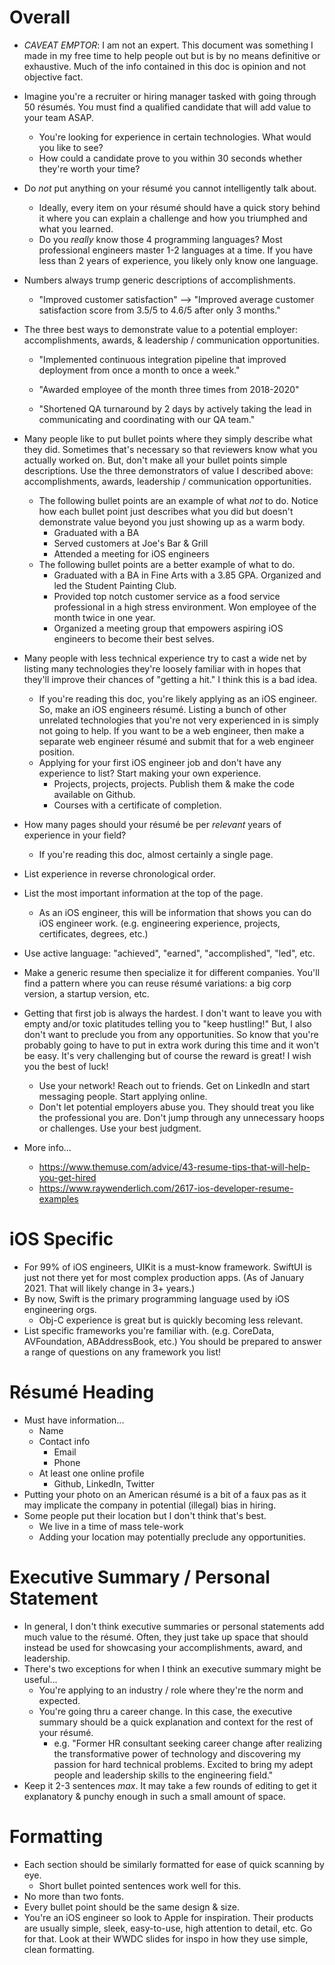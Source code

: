 # Overall

- *CAVEAT EMPTOR*: I am not an expert. This document was something I made in my free time to help people out but is by no means definitive or exhaustive. Much of the info contained in this doc is opinion and not objective fact.

- Imagine you're a recruiter or hiring manager tasked with going through 50 résumés. You must find a qualified candidate that will add value to your team ASAP. 

  - You're looking for experience in certain technologies. What would you like to see?
  - How could a candidate prove to you within 30 seconds whether they're worth your time?

- Do *not* put anything on your résumé you cannot intelligently talk about.

  - Ideally, every item on your résumé should have a quick story behind it where you can explain a challenge and how you triumphed and what you learned.
  - Do you *really* know those 4 programming languages? Most professional engineers master 1-2 languages at a time. If you have less than 2 years of experience, you likely only know one language.

- Numbers always trump generic descriptions of accomplishments.

  - "Improved customer satisfaction" —> "Improved average customer satisfaction score from 3.5/5 to 4.6/5 after only 3 months."

- The three best ways to demonstrate value to a potential employer: accomplishments, awards, & leadership / communication opportunities.

  - "Implemented continuous integration pipeline that improved deployment from once a month to once a week."

  - "Awarded employee of the month three times from 2018-2020"

  - "Shortened QA turnaround by 2 days by actively taking the lead in communicating and coordinating with our QA team."

- Many people like to put bullet points where they simply describe what they did. Sometimes that's necessary so that reviewers know what you actually worked on. But, don't make all your bullet points simple descriptions. Use the three demonstrators of value I described above: accomplishments, awards, leadership / communication opportunities.

  - The following bullet points are an example of what *not* to do. Notice how each bullet point just describes what you did but doesn't demonstrate value beyond you just showing up as a warm body.
    - Graduated with a BA
    - Served customers at Joe's Bar & Grill
    - Attended a meeting for iOS engineers
  - The following bullet points are a better example of what to do.
    - Graduated with a BA in Fine Arts with a 3.85 GPA. Organized and led the Student Painting Club.
    - Provided top notch customer service as a food service professional in a high stress environment. Won employee of the month twice in one year.
    - Organized a meeting group that empowers aspiring iOS engineers to become their best selves.

- Many people with less technical experience try to cast a wide net by listing many technologies they're loosely familiar with in hopes that they'll improve their chances of "getting a hit." I think this is a bad idea.

  - If you're reading this doc, you're likely applying as an iOS engineer. So, make an iOS engineers résumé. Listing a bunch of other unrelated technologies that you're not very experienced in is simply not going to help. If you want to be a web engineer, then make a separate web engineer résumé and submit that for a web engineer position.
  - Applying for your first iOS engineer job and don't have any experience to list? Start making your own experience.
    - Projects, projects, projects. Publish them & make the code available on Github.
    - Courses with a certificate of completion.

- How many pages should your résumé be per *relevant* years of experience in your field?

  - If you're reading this doc, almost certainly a single page.

- List experience in reverse chronological order.

- List the most important information at the top of the page.

  - As an iOS engineer, this will be information that shows you can do iOS engineer work. (e.g. engineering experience, projects, certificates, degrees, etc.)

- Use active language: "achieved", "earned", "accomplished", "led", etc.

- Make a generic resume then specialize it for different companies. You'll find a pattern where you can reuse résumé variations: a big corp version, a startup version, etc.

- Getting that first job is always the hardest. I don't want to leave you with empty and/or toxic platitudes telling you to "keep hustling!" But, I also don't want to preclude you from any opportunities. So know that you're probably going to have to put in extra work during this time and it won't be easy. It's very challenging but of course the reward is great! I wish you the best of luck!

  - Use your network! Reach out to friends. Get on LinkedIn and start messaging people. Start applying online.
  - Don't let potential employers abuse you. They should treat you like the professional you are. Don't jump through any unnecessary hoops or challenges. Use your best judgment.

- More info...

  - https://www.themuse.com/advice/43-resume-tips-that-will-help-you-get-hired
  - https://www.raywenderlich.com/2617-ios-developer-resume-examples

# iOS Specific

- For 99% of iOS engineers, UIKit is a must-know framework. SwiftUI is just not there yet for most complex production apps. (As of January 2021. That will likely change in 3+ years.)
- By now, Swift is the primary programming language used by iOS engineering orgs.
  - Obj-C experience is great but is quickly becoming less relevant.
- List specific frameworks you're familiar with. (e.g. CoreData, AVFoundation, ABAddressBook, etc.) You should be prepared to answer a range of questions on any framework you list!

# Résumé Heading

- Must have information...
  - Name
  - Contact info
    - Email
    - Phone
  - At least one online profile
    - Github, LinkedIn, Twitter
- Putting your photo on an American résumé is a bit of a faux pas as it may implicate the company in potential (illegal) bias in hiring.
- Some people put their location but I don't think that's best.
  - We live in a time of mass tele-work
  - Adding your location may potentially preclude any opportunities.
  
  
# Executive Summary / Personal Statement

- In general, I don't think executive summaries or personal statements add much value to the résumé. Often, they just take up space that should instead be used for showcasing your accomplishments, award, and leadership.
- There's two exceptions for when I think an executive summary might be useful...
  - You're applying to an industry / role where they're the norm and expected.
  - You're going thru a career change. In this case, the executive summary should be a quick explanation and context for the rest of your résumé.
    - e.g. "Former HR consultant seeking career change after realizing the transformative power of technology and discovering my passion for hard technical problems. Excited to bring my adept people and leadership skills to the engineering field."
- Keep it 2-3 sentences _max_. It may take a few rounds of editing to get it explanatory & punchy enough in such a small amount of space.


# Formatting

- Each section should be similarly formatted for ease of quick scanning by eye.
  - Short bullet pointed sentences work well for this.
- No more than two fonts.
- Every bullet point should be the same design & size.
- You're an iOS engineer so look to Apple for inspiration. Their products are usually simple, sleek, easy-to-use, high attention to detail, etc. Go for that. Look at their WWDC slides for inspo in how they use simple, clean formatting.
